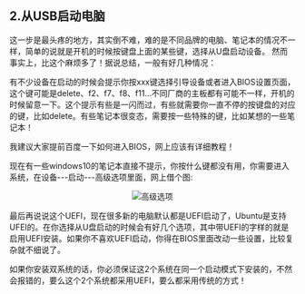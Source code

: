 ## 2.从USB启动电脑

这一步是最头疼的地方，其实倒不难，难的是不同品牌的电脑、笔记本的情况不一样，简单的说就是开机的时候按键盘上面的某些键，选择从U盘启动设备。
然而事实上，比这个麻烦多了！据说总结，一般有好几种情况：

有不少设备在启动的时候会提示你按xxx键选择引导设备或者进入BIOS设置页面，这个键可能是delete、f2、f7、f8、f11...不同厂商的主板都有可能不一样，开机的时候留意一下。这个提示有些是一闪而过，有些就需要你一直不停的按键盘的对应的键，比如delete。有些笔记本很变态，需要按一些特殊的键，比如某想的一些笔记本！

我建议大家提前百度一下如何进入BIOS，网上应该有详细教程！

现在有一些windows10的笔记本直接不提示，你按什么键都没有用，你需要进入系统，在设备---启动---高级选项里面，网上借个图:
<div align="center">

![高级选项](https://img.lancdn.com/landian/2016/09/25729-2.png)

</div>

最后再说说这个UEFI，现在很多新的电脑默认都是UEFI启动了，Ubuntu是支持UFEI的。在你选择从U盘启动的时候会有好几个选项，其中带UEFI的字样的就是启用UEFI安装。如果你不喜欢UEFI启动，你得在BIOS里面改动一些设置，比较复杂就不细说了。

如果你安装双系统的话，你必须保证这2个系统在同一个启动模式下安装的，不然会报错的，要么这个2个系统都采用UEFI，要么都采用传统的方式！